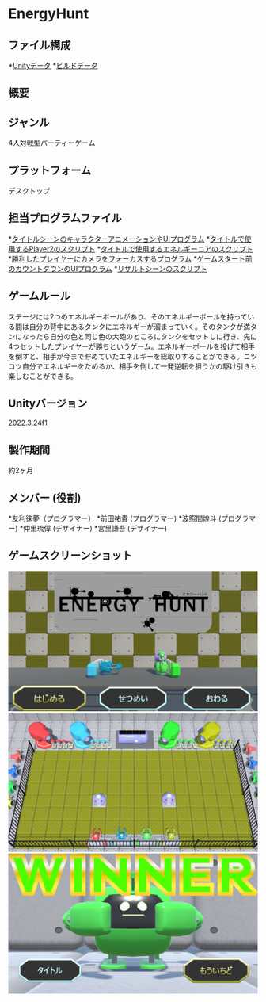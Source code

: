 # EnergyHunt

## ファイル構成
*[Unityデータ](./ProjectDate/)
*[ビルドデータ](./BuildDate/)

## 概要

## ジャンル
4人対戦型パーティーゲーム

## プラットフォーム
デスクトップ

## 担当プログラムファイル
*[タイトルシーンのキャラクターアニメーションやUIプログラム](./ProjectDate/Energy_Hunt_v02/Assets/TitleScene/Script/TitleScript.cs)
*[タイトルで使用するPlayer2のスクリプト](./ProjectDate/Energy_Hunt_v02/Assets/TitleScene/Script/Player2Script.cs)
*[タイトルで使用するエネルギーコアのスクリプト](./ProjectDate/Energy_Hunt_v02/Assets/TitleScene/Script/EnergyCoreScript.cs)
*[勝利したプレイヤーにカメラをフォーカスするプログラム](./ProjectDate/Energy_Hunt_v02/Assets/Title_ResultSceneFolder/SceneScript/CameraFocusScript.cs)
*[ゲームスタート前のカウントダウンのUIプログラム](./ProjectDate/Energy_Hunt_v02/Assets/Title_ResultSceneFolder/SceneScript/CountdownScript.cs)
*[リザルトシーンのスクリプト](./ProjectDate/Energy_Hunt_v02/Assets/Title_ResultSceneFolder/Result/ResultScript.cs)

## ゲームルール
ステージには2つのエネルギーボールがあり、そのエネルギーボールを持っている間は自分の背中にあるタンクにエネルギーが溜まっていく。そのタンクが満タンになったら自分の色と同じ色の大砲のところにタンクをセットしに行き、先に4つセットしたプレイヤーが勝ちというゲーム。エネルギーボールを投げて相手を倒すと、相手が今まで貯めていたエネルギーを総取りすることができる。コツコツ自分でエネルギーをためるか、相手を倒して一発逆転を狙うかの駆け引きも楽しむことができる。

## Unityバージョン
2022.3.24f1

## 製作期間
約2ヶ月

## メンバー (役割)
*友利徠夢（プログラマー）
*前田祐貴 (プログラマー)
*波照間煌斗 (プログラマー)
*仲里琉偉 (デザイナー)
*宮里謙吾 (デザイナー)

## ゲームスクリーンショット
![タイトル画面](./ScreenShot/TitleScene.png)
![ゲーム画面](./ScreenShot/GameScene.png)
![リザルト画面](./ScreenShot/ResultScene.png)

